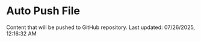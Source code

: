 # Auto Push File

Content that will be pushed to GitHub repository.
Last updated: 07/26/2025, 12:16:32 AM